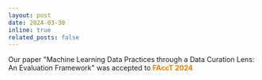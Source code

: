 ```yaml
---
layout: post
date: 2024-03-30
inline: true
related_posts: false
---
```


Our paper "Machine Learning Data Practices through a Data Curation Lens: An Evaluation Framework" was accepted to **<span style="color:#EB7F00">FAccT 2024</span>**

